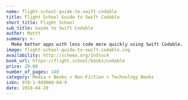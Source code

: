 ```yaml
---
name: flight-school-guide-to-swift-codable
title: Flight School Guide to Swift Codable
short_title: Flight School
sub_title: Guide to Swift Codable
author: Mattt
summary: >-
  Make better apps with less code more quickly using Swift Codable.
image: flight-school-guide-to-swift-codable.svg
availability: http://schema.org/InStock
book_url: https://flight.school/books/codable
price: 29.00
number_of_pages: 140
category: Media > Books > Non-Fiction > Technology Books
isbn: 978-1-949080-04-9
date: 2018-04-20
---
```


